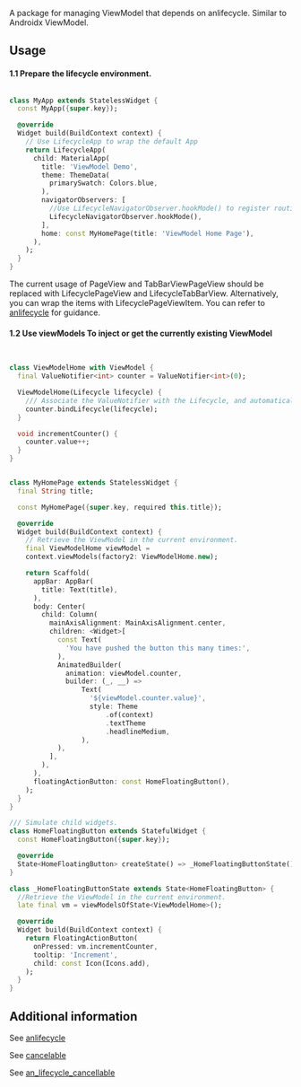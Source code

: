 A package for managing ViewModel that depends on anlifecycle. Similar to Androidx ViewModel.

## Usage

#### 1.1 Prepare the lifecycle environment.

```dart

class MyApp extends StatelessWidget {
  const MyApp({super.key});

  @override
  Widget build(BuildContext context) {
    // Use LifecycleApp to wrap the default App
    return LifecycleApp(
      child: MaterialApp(
        title: 'ViewModel Demo',
        theme: ThemeData(
          primarySwatch: Colors.blue,
        ),
        navigatorObservers: [
          //Use LifecycleNavigatorObserver.hookMode() to register routing event changes
          LifecycleNavigatorObserver.hookMode(),
        ],
        home: const MyHomePage(title: 'ViewModel Home Page'),
      ),
    );
  }
}
```

The current usage of PageView and TabBarViewPageView should be replaced with LifecyclePageView and
LifecycleTabBarView. Alternatively, you can wrap the items with LifecyclePageViewItem. You can refer
to [anlifecycle](https://pub.dev/packages/anlifecycle) for guidance.

#### 1.2 Use viewModels<VM> To inject or get the currently existing ViewModel

```dart


class ViewModelHome with ViewModel {
  final ValueNotifier<int> counter = ValueNotifier<int>(0);

  ViewModelHome(Lifecycle lifecycle) {
    /// Associate the ValueNotifier with the Lifecycle, and automatically call dispose when the lifecycle ends.
    counter.bindLifecycle(lifecycle);
  }

  void incrementCounter() {
    counter.value++;
  }
}


class MyHomePage extends StatelessWidget {
  final String title;

  const MyHomePage({super.key, required this.title});

  @override
  Widget build(BuildContext context) {
    // Retrieve the ViewModel in the current environment.
    final ViewModelHome viewModel =
    context.viewModels(factory2: ViewModelHome.new);

    return Scaffold(
      appBar: AppBar(
        title: Text(title),
      ),
      body: Center(
        child: Column(
          mainAxisAlignment: MainAxisAlignment.center,
          children: <Widget>[
            const Text(
              'You have pushed the button this many times:',
            ),
            AnimatedBuilder(
              animation: viewModel.counter,
              builder: (_, __) =>
                  Text(
                    '${viewModel.counter.value}',
                    style: Theme
                        .of(context)
                        .textTheme
                        .headlineMedium,
                  ),
            ),
          ],
        ),
      ),
      floatingActionButton: const HomeFloatingButton(),
    );
  }
}

/// Simulate child widgets.
class HomeFloatingButton extends StatefulWidget {
  const HomeFloatingButton({super.key});

  @override
  State<HomeFloatingButton> createState() => _HomeFloatingButtonState();
}

class _HomeFloatingButtonState extends State<HomeFloatingButton> {
  //Retrieve the ViewModel in the current environment.
  late final vm = viewModelsOfState<ViewModelHome>();

  @override
  Widget build(BuildContext context) {
    return FloatingActionButton(
      onPressed: vm.incrementCounter,
      tooltip: 'Increment',
      child: const Icon(Icons.add),
    );
  }
}

```

## Additional information

See [anlifecycle](https://github.com/aymtools/lifecycle/)

See [cancelable](https://github.com/aymtools/cancelable/)

See [an_lifecycle_cancellable](https://github.com/aymtools/lifecycle_cancellable/)
